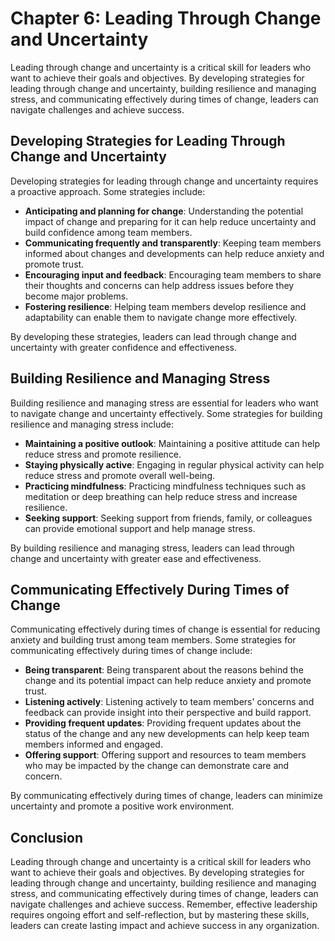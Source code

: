 Chapter 6: Leading Through Change and Uncertainty
=================================================

Leading through change and uncertainty is a critical skill for leaders who want to achieve their goals and objectives. By developing strategies for leading through change and uncertainty, building resilience and managing stress, and communicating effectively during times of change, leaders can navigate challenges and achieve success.

Developing Strategies for Leading Through Change and Uncertainty
----------------------------------------------------------------

Developing strategies for leading through change and uncertainty requires a proactive approach. Some strategies include:

- **Anticipating and planning for change**: Understanding the potential impact of change and preparing for it can help reduce uncertainty and build confidence among team members.
- **Communicating frequently and transparently**: Keeping team members informed about changes and developments can help reduce anxiety and promote trust.
- **Encouraging input and feedback**: Encouraging team members to share their thoughts and concerns can help address issues before they become major problems.
- **Fostering resilience**: Helping team members develop resilience and adaptability can enable them to navigate change more effectively.

By developing these strategies, leaders can lead through change and uncertainty with greater confidence and effectiveness.

Building Resilience and Managing Stress
---------------------------------------

Building resilience and managing stress are essential for leaders who want to navigate change and uncertainty effectively. Some strategies for building resilience and managing stress include:

- **Maintaining a positive outlook**: Maintaining a positive attitude can help reduce stress and promote resilience.
- **Staying physically active**: Engaging in regular physical activity can help reduce stress and promote overall well-being.
- **Practicing mindfulness**: Practicing mindfulness techniques such as meditation or deep breathing can help reduce stress and increase resilience.
- **Seeking support**: Seeking support from friends, family, or colleagues can provide emotional support and help manage stress.

By building resilience and managing stress, leaders can lead through change and uncertainty with greater ease and effectiveness.

Communicating Effectively During Times of Change
------------------------------------------------

Communicating effectively during times of change is essential for reducing anxiety and building trust among team members. Some strategies for communicating effectively during times of change include:

- **Being transparent**: Being transparent about the reasons behind the change and its potential impact can help reduce anxiety and promote trust.
- **Listening actively**: Listening actively to team members' concerns and feedback can provide insight into their perspective and build rapport.
- **Providing frequent updates**: Providing frequent updates about the status of the change and any new developments can help keep team members informed and engaged.
- **Offering support**: Offering support and resources to team members who may be impacted by the change can demonstrate care and concern.

By communicating effectively during times of change, leaders can minimize uncertainty and promote a positive work environment.

Conclusion
----------

Leading through change and uncertainty is a critical skill for leaders who want to achieve their goals and objectives. By developing strategies for leading through change and uncertainty, building resilience and managing stress, and communicating effectively during times of change, leaders can navigate challenges and achieve success. Remember, effective leadership requires ongoing effort and self-reflection, but by mastering these skills, leaders can create lasting impact and achieve success in any organization.
